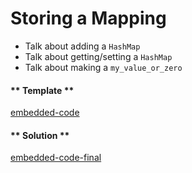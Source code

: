 Storing a Mapping
===

- Talk about adding a `HashMap`
- Talk about getting/setting a `HashMap`
- Talk about making a `my_value_or_zero`


<!-- tabs:start -->

#### ** Template **

[embedded-code](./assets/1.5-template.rs ':include :type=code embed-template')

#### ** Solution **

[embedded-code-final](./assets/1.5-finished-code.rs ':include :type=code embed-final')

<!-- tabs:end -->